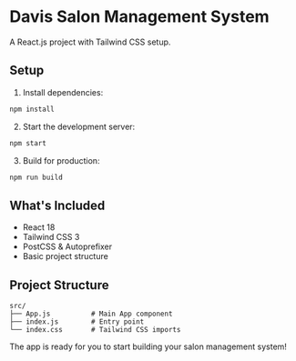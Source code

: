 # Davis Salon Management System

A React.js project with Tailwind CSS setup.

## Setup

1. Install dependencies:
```bash
npm install
```

2. Start the development server:
```bash
npm start
```

3. Build for production:
```bash
npm run build
```

## What's Included

- React 18
- Tailwind CSS 3
- PostCSS & Autoprefixer
- Basic project structure

## Project Structure

```
src/
├── App.js          # Main App component
├── index.js        # Entry point
└── index.css       # Tailwind CSS imports
```

The app is ready for you to start building your salon management system!
